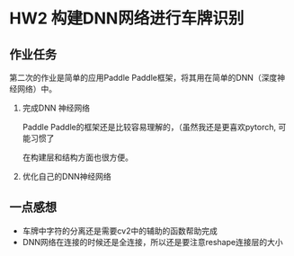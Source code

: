 # HW2 构建DNN网络进行车牌识别

## 作业任务

第二次的作业是简单的应用Paddle Paddle框架，将其用在简单的DNN（深度神经网络）中。

1. 完成DNN 神经网络 

   Paddle Paddle的框架还是比较容易理解的，（虽然我还是更喜欢pytorch, 可能习惯了

   在构建层和结构方面也很方便。

2. 优化自己的DNN神经网络

## 一点感想

- 车牌中字符的分离还是需要cv2中的辅助的函数帮助完成
- DNN网络在连接的时候还是全连接，所以还是要注意reshape连接层的大小